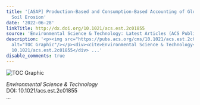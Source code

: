 ```yaml
---
title: '[ASAP] Production-Based and Consumption-Based Accounting of Global Cropland
  Soil Erosion'
date: '2022-06-28'
linkTitle: http://dx.doi.org/10.1021/acs.est.2c01855
source: 'Environmental Science & Technology: Latest Articles (ACS Publications)'
description: '<p><img src="https://pubs.acs.org/cms/10.1021/acs.est.2c01855/asset/images/medium/es2c01855_0007.gif"
  alt="TOC Graphic"/></p><div><cite>Environmental Science & Technology</cite></div><div>DOI:
  10.1021/acs.est.2c01855</div> ...'
disable_comments: true
---
```

<p><img src="https://pubs.acs.org/cms/10.1021/acs.est.2c01855/asset/images/medium/es2c01855_0007.gif" alt="TOC Graphic"/></p><div><cite>Environmental Science & Technology</cite></div><div>DOI: 10.1021/acs.est.2c01855</div> ...